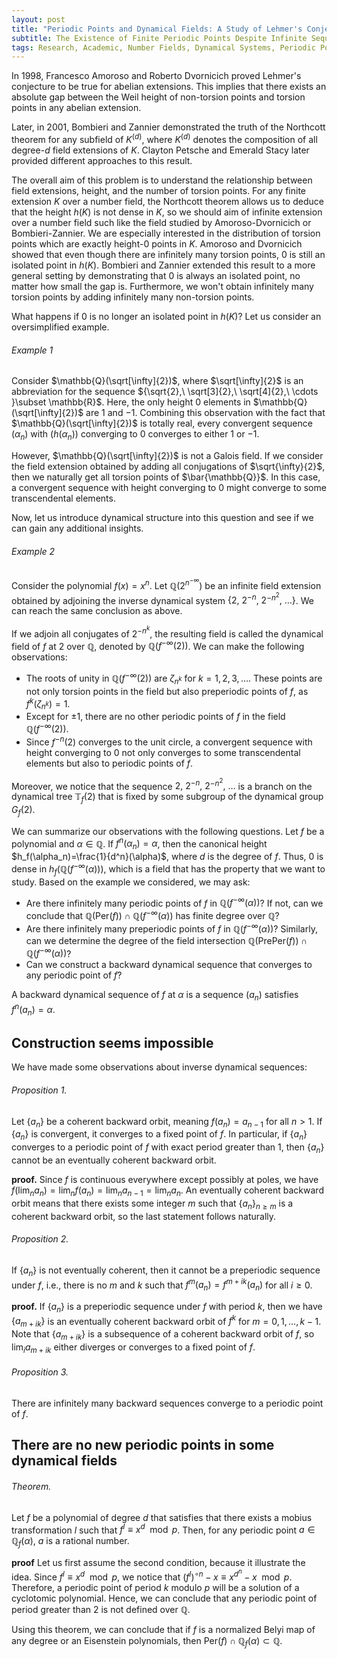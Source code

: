 ```yaml
---
layout: post
title: "Periodic Points and Dynamical Fields: A Study of Lehmer's Conjecture"
subtitle: The Existence of Finite Periodic Points Despite Infinite Sequences with Converging Heights to 0
tags: Research, Academic, Number Fields, Dynamical Systems, Periodic Points, Canonical Height, Lehmer's Conjecture
---
```


In 1998, Francesco Amoroso and Roberto Dvornicich proved Lehmer's conjecture to be true for abelian extensions. This implies that there exists an absolute gap between the Weil height of non-torsion points and torsion points in any abelian extension.

Later, in 2001, Bombieri and Zannier demonstrated the truth of the Northcott theorem for any subfield of $K^{(d)}$, where $K^{(d)}$ denotes the composition of all degree-$d$ field extensions of $K$. Clayton Petsche and Emerald Stacy later provided different approaches to this result.

The overall aim of this problem is to understand the relationship between field extensions, height, and the number of torsion points. For any finite extension $K$ over a number field, the Northcott theorem allows us to deduce that the height $h(K)$ is not dense in $K$, so we should aim of infinite extension over a number field such like the field studied by Amoroso-Dvornicich or Bombieri-Zannier. We are especially interested in the distribution of torsion points which are exactly height-$0$ points in $K$. Amoroso and Dvornicich showed that even though there are infinitely many torsion points, 0 is still an isolated point in $h(K)$. Bombieri and Zannier extended this result to a more general setting by demonstrating that $0$ is always an isolated point, no matter how small the gap is. Furthermore, we won't obtain infinitely many torsion points by adding infinitely many non-torsion points.

What happens if $0$ is no longer an isolated point in $h(K)$? Let us consider an oversimplified example.

###### Example 1

Consider $\mathbb{Q}(\sqrt[\infty]{2})$, where $\sqrt[\infty]{2}$ is an abbreviation for the sequence ${\sqrt{2},\ \sqrt[3]{2},\ \sqrt[4]{2},\ \cdots }\subset \mathbb{R}$. Here, the only height $0$ elements in $\mathbb{Q}(\sqrt[\infty]{2})$ are $1$ and $-1$. Combining this observation with the fact that $\mathbb{Q}(\sqrt[\infty]{2})$ is totally real, every convergent sequence $(\alpha_n)$ with $(h(\alpha_n))$ converging to $0$ converges to either $1$ or $-1$.

However, $\mathbb{Q}(\sqrt[\infty]{2})$ is not a Galois field. If we consider the field extension obtained by adding all conjugations of $\sqrt{\infty}{2}$, then we naturally get all torsion points of $\bar{\mathbb{Q}}$. In this case, a convergent sequence with height converging to $0$ might converge to some transcendental elements.

Now, let us introduce dynamical structure into this question and see if we can gain any additional insights.

###### Example 2

Consider the polynomial $f(x)=x^n$. Let $\mathbb{Q}(2^{n^{-\infty}})$ be an infinite field extension obtained by adjoining the inverse dynamical system $\{2,\ 2^{-n},\ 2^{-n^2},\ \ldots\}$. We can reach the same conclusion as above.

If we adjoin all conjugates of $2^{-n^k}$, the resulting field is called the dynamical field of $f$ at $2$ over $\mathbb{Q}$, denoted by $\mathbb{Q}(f^{-\infty}(2))$. We can make the following observations:

- The roots of unity in $\mathbb{Q}(f^{-\infty}(2))$ are $\zeta_{n^k}$ for $k=1,2,3,\ldots$. These points are not only torsion points in the field but also preperiodic points of $f$, as $f^k(\zeta_{n^k})=1$.
- Except for $\pm 1$, there are no other periodic points of $f$ in the field $\mathbb{Q}(f^{-\infty}(2))$.
- Since $f^{-n}(2)$ converges to the unit circle, a convergent sequence with height converging to $0$ not only converges to some transcendental elements but also to periodic points of $f$.

Moreover, we notice that the sequence ${2,\ 2^{-n},\ 2^{-n^2},\ \ldots}$ is a branch on the dynamical tree $\mathbb{T}_f(2)$ that is fixed by some subgroup of the dynamical group $G_f(2)$.

We can summarize our observations with the following questions. Let $f$ be a polynomial and $\alpha\in\mathbb{Q}$. If $f^n(\alpha_n)=\alpha$, then the canonical height $h_f(\alpha_n)=\frac{1}{d^n}(\alpha)$, where $d$ is the degree of $f$. Thus, $0$ is dense in $h_f(\mathbb{Q}(f^{-\infty}(\alpha)))$, which is a field that has the property that we want to study. Based on the example we considered, we may ask:
- Are there infinitely many periodic points of $f$ in $\mathbb{Q}(f^{-\infty}(\alpha))$? If not, can we conclude that $\mathbb{Q}(\text{Per}(f))\cap \mathbb{Q}(f^{-\infty}(\alpha))$ has finite degree over $\mathbb{Q}$?
- Are there infinitely many preperiodic points of $f$ in $\mathbb{Q}(f^{-\infty}(\alpha))$? Similarly, can we determine the degree of the field intersection $\mathbb{Q}(\text{PrePer}(f))\cap \mathbb{Q}(f^{-\infty}(\alpha))$?
- Can we construct a backward dynamical sequence that converges to any periodic point of $f$?

A backward dynamical sequence of $f$ at $\alpha$ is a sequence $(a_n)$ satisfies $f^n(a_n)=\alpha$.

## Construction seems impossible

We have made some observations about inverse dynamical sequences:

###### Proposition 1.

Let $\{a_n\}$ be a coherent backward orbit, meaning $f(a_n) = a_{n-1}$ for all $n > 1$. If $\{a_n\}$ is convergent, it converges to a fixed point of $f$. In particular, if $\{a_n\}$ converges to a periodic point of $f$ with exact period greater than $1$, then $\{a_n\}$ cannot be an eventually coherent backward orbit.

**proof.** Since $f$ is continuous everywhere except possibly at poles, we have $f(\lim_n a_n) = \lim_n f(a_n) = \lim_n a_{n-1} = \lim_n a_n$. An eventually coherent backward orbit means that there exists some integer $m$ such that $\{a_n\}_{n\geq m}$ is a coherent backward orbit, so the last statement follows naturally.

###### Proposition 2.

If $\{a_n\}$ is not eventually coherent, then it cannot be a preperiodic sequence under $f$, i.e., there is no $m$ and $k$ such that ${f^m(a_n)}={f^{m+ik}(a_n)}$ for all $i\geq 0$.

**proof.** If $\{a_n\}$ is a preperiodic sequence under $f$ with period $k$, then we have $\{a_{m+ik}\}$ is an eventually coherent backward orbit of $f^k$ for $m=0,1,\ldots, k-1$. Note that $\{a_{m+ik}\}$ is a subsequence of a coherent backward orbit of $f$, so $\lim_i a_{m+ik}$ either diverges or converges to a fixed point of $f$.

###### Proposition 3.

There are infinitely many backward sequences converge to a periodic point of $f$.

## There are no new periodic points in some dynamical fields

###### Theorem.
Let $f$ be a polynomial of degree $d$ that satisfies that there exists a mobius transformation $l$ such that $f^l\equiv x^d\mod p$.
Then, for any periodic point $a\in\mathbb{Q}_f(\alpha)$, $a$ is a rational number.

**proof** Let us first assume the second condition, because it illustrate the idea. Since $f^l\equiv x^d\mod p$, we notice that $(f^l)^{\circ n}-x\equiv x^{d^n}-x\mod p$. Therefore, a periodic point of period $k$ modulo $p$ will be a solution of a cyclotomic polynomial. Hence, we can conclude that any periodic point of period greater than $2$ is not defined over $\mathbb{Q}$.

Using this theorem, we can conclude that if $f$ is a normalized Belyi map of any degree or an Eisenstein polynomials, then $\text{Per}(f)\cap \mathbb{Q}_f(\alpha)\subset \mathbb{Q}$.